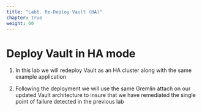 ```yaml
---
title: "Lab6. Re-Deploy Vault (HA)"
chapter: true
weight: 60
---
```


# Deploy Vault in HA mode

1. In this lab we will redeploy Vault as an HA cluster along with the same example application

2. Following the deployment we will use the same Gremlin attach on our updated Vault architecture to insure that we have remediated the single point of failure detected in the previous lab
